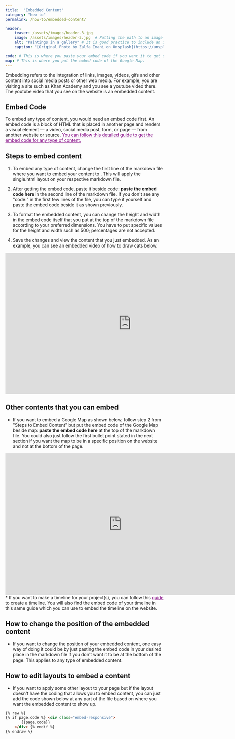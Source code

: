 ```yaml
---
title:  "Embedded Content"
category: "how-to"
permalink: /how-to/embedded-content/

header:
    teaser: /assets/images/header-3.jpg
    image: /assets/images/header-3.jpg  # Putting the path to an image here will replace the header image.
    alt: "Paintings in a gallery" # It is good practice to include an image desription as alt text.
    caption: "[Original Photo by Zalfa Imani on Unsplash](https://unsplash.com/@zalfaimani)" # Put a caption for your image here. It will display in the bottom right corner of the image. # Put a caption for your image here. It will display in the bottom right corner of the image.

code: # This is where you paste your embed code if you want it to get displayed at the bottom of the page.
map: # This is where you put the embed code of the Google Map.
---
```


Embedding refers to the integration of links, images, videos, gifs and other content into social media posts or other web media. For example, you are visiting a site such as Khan Academy and you see a youtube video there. The youtube video that you see on the website is an embedded content. 

## Embed Code
To embed any type of content, you would need an embed code first. An embed code is a block of HTML that is placed in another page and renders a visual element — a video, social media post, form, or page — from another website or source.
<a href="https://blog.hubspot.com/marketing/embed-social-media-posts-guide" style="color: purple; text-decoration: underline;">You can follow this detailed guide to get the embed code for any type of content.</a>

## Steps to embed content
1. To embed any type of content, change the first line of the markdown file where you want to embed your content to . This will apply the single.html layout on your respective markdown file.

2. After getting the embed code, paste it beside code: **paste the embed code here** in the second line of the markdown file. If you don't see any "code:" in the first few lines of the file, you can type it yourself and paste the embed code beside it as shown previously.

3. To format the embedded content, you can change the height and width in the embed code itself that you put at the top of the markdown file according to your preferred dimensions. You have to put specific values for the height and width such as 500; percentages are not accepted.

4. Save the changes and view the content that you just embedded. As an example, you can see an embedded video of how to draw cats below.
<iframe width="800" height="450" src="https://www.youtube.com/embed/Y-ObdZ6fw60" title="YouTube video player" frameborder="0" allow="accelerometer; autoplay; clipboard-write; encrypted-media; gyroscope; picture-in-picture" allowfullscreen></iframe>

## Other contents that you can embed

* If you want to embed a Google Map as shown below, follow step 2 from "Steps to Embed Content" but put the embed code of the Google Map beside map: **paste the embed code here** at the top of the markdown file. You could also just follow the first bullet point stated in the next section if you want the map to be in a specific position on the website and not at the bottom of the page.
<iframe src="https://www.google.com/maps/embed?pb=!1m14!1m12!1m3!1d24440.49827767732!2d-75.3074176!3d40.0293888!2m3!1f0!2f0!3f0!3m2!1i1024!2i768!4f13.1!5e0!3m2!1sen!2sus!4v1657129930385!5m2!1sen!2sus" width="740" height="450" style="border:0;" allowfullscreen="" loading="lazy" referrerpolicy="no-referrer-when-downgrade"></iframe>
* If you want to make a timeline for your project(s), you can follow this <a href="https://timeline.knightlab.com/" style="color: purple; text-decoration: underline ;">guide</a> to create a timeline. You will also find the embed code of your timeline in this same guide which you can use to embed the timeline on the website.


## How to change the position of the embedded content
* If you want to change the position of your embedded content, one easy way of doing it could be by just pasting the embed code in your desired place in the markdown file if you don't want it to be at the bottom of the page. This applies to any type of embedded content.

## How to edit layouts to embed a content
* If you want to apply some other layout to your page but if the layout doesn't have the coding that allows you to embed content, you can just add the code shown below at any part of the file based on where you want the embedded content to show up. 

```markdown
{% raw %}
{% if page.code %} <div class="embed-responsive"> 
       {{page.code}}
    </div> {% endif %}
{% endraw %}
```
